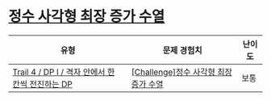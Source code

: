 # [정수 사각형 최장 증가 수열](https://www.codetree.ai/trails/complete/curated-cards/challenge-lis-on-the-integer-grid)

|유형|문제 경험치|난이도|
|---|---|---|
|[Trail 4 / DP I / 격자 안에서 한 칸씩 전진하는 DP](https://www.codetree.ai/trail-info/intermediate-low/)|[[Challenge]정수 사각형 최장 증가 수열](https://www.codetree.ai/trails/complete/curated-cards/challenge-lis-on-the-integer-grid/)|보통|

